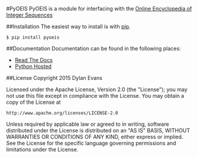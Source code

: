 #PyOEIS
PyOEIS is a module for interfacing with the [Online Encyclopedia of Integer Sequences](http://oeis.org)

##Installation
The easiest way to install is with [pip](https://pip.pypa.io/en/latest/).
    
    $ pip install pyoeis

##Documentation
Documentation can be found in the following places:

* [Read The Docs](http://pyoeis.readthedocs.org)
* [Python Hosted](https://pythonhosted.org/pyoeis)

##License
Copyright 2015 Dylan Evans

Licensed under the Apache License, Version 2.0 (the "License");
you may not use this file except in compliance with the License.
You may obtain a copy of the License at

    http://www.apache.org/licenses/LICENSE-2.0

Unless required by applicable law or agreed to in writing, software
distributed under the License is distributed on an "AS IS" BASIS,
WITHOUT WARRANTIES OR CONDITIONS OF ANY KIND, either express or implied.
See the License for the specific language governing permissions and
limitations under the License.

